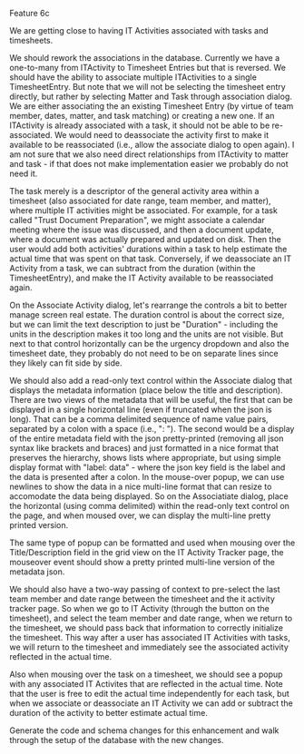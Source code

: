 Feature 6c

We are getting close to having IT Activities associated with tasks and timesheets.

We should rework the associations in the database.  Currently we have a one-to-many from ITActivity to Timesheet Entries but that is reversed.  We should have the ability to associate multiple ITActivities to a single TimesheetEntry.  But note that we will not be selecting the timesheet entry directly, but rather by selecting Matter and Task through association dialog.  We are either associating the an existing Timesheet Entry (by virtue of team member, dates, matter, and task matching) or creating a new one.  If an ITActivity is already associated with a task, it should not be able to be re-associated.  We would need to deassociate the activity first to make it available to be reassociated (i.e., allow the associate dialog to open again).  I am not sure that we also need direct relationships from ITActivity to matter and task - if that does not make implementation easier we probably do not need it.

The task merely is a descriptor of the general activity area within a timesheet (also associated for date range, team member, and matter), where multiple IT activities might be associated.  For example, for a task called "Trust Document Preparation", we might associate a calendar meeting where the issue was discussed, and then a document update, where a document was actually prepared and updated on disk.  Then the user would add both activities' durations within a task to help estimate the actual time that was spent on that task.  Conversely, if we deassociate an IT Activity from a task, we can subtract from the duration (within the TimesheetEntry), and make the IT Activity available to be reassociated again.

On the Associate Activity dialog, let's rearrange the controls a bit to better manage screen real estate.  The duration control is about the correct size, but we can limit the text description to just be "Duration" - including the units in the description makes it too long and the units are not visible.  But next to that control horizontally can be the urgency dropdown and also the timesheet date, they probably do not need to be on separate lines since they likely can fit side by side.

We should also add a read-only text control within the Associate dialog that displays the metadata information (place below the title and description).  There are two views of the metadata that will be useful, the first that can be displayed in a single horizontal line (even if truncated when the json is long).  That can be a comma delimited sequence of name value pairs, separated by a colon with a space (i.e., ": ").  The second would be a display of the entire metadata field with the json pretty-printed (removing all json syntax like brackets and braces) and just formatted in a nice format that preserves the hierarchy, shows lists where appropriate, but using simple display format with "label: data" - where the json key field is the label and the data is presented after a colon.  In the mouse-over popup, we can use newlines to show the data in a nice multi-line format that can resize to accomodate the data being displayed.  So on the Associatiate dialog, place the horizontal (using comma delimited) within the read-only text control on the page, and when moused over, we can display the multi-line pretty printed version.

The same type of popup can be formatted and used when mousing over the Title/Description field in the grid view on the IT Activity Tracker page, the mouseover event should show a pretty printed multi-line version of the metadata json.

We should also have a two-way passing of context to pre-select the last team member and date range between the timesheet and the it activity tracker page.  So when we go to IT Activity (through the button on the timesheet), and select the team member and date range, when we return to the timesheet, we should pass back that information to correctly initialize the timesheet.  This way after a user has associated IT Activities with tasks, we will return to the timesheet and immediately see the associated activity reflected in the actual time.

Also when mousing over the task on a timesheet, we should see a popup with any associated IT Activites that are reflected in the actual time.  Note that the user is free to edit the actual time independently for each task, but when we associate or deassociate an IT Activity we can add or subtract the duration of the activity to better estimate actual time.

Generate the code and schema changes for this enhancement and walk through the setup of the database with the new changes.

